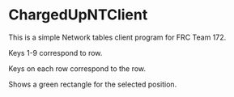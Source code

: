 # ChargedUpNTClient

This is a simple Network tables client program for FRC Team 172.

Keys 1-9 correspond to row.

Keys on each row correspond to the row.

Shows a green rectangle for the selected position.
